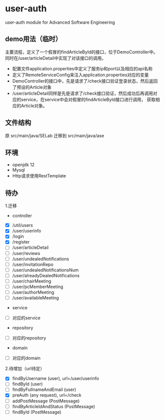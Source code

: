 # user-auth
user-auth module for Advanced Software Engineering

## demo用法（临时）
主要流程，定义了一个假冒的findArticleById的接口，位于DemoController中。同时在/user/articleDetail中实现了对该接口的调用。
- 配置文件application.properties中定义了服务ip和port以及相应的api名称
- 定义了RemoteServiceConfig来注入application.properties对应的变量
- DemoController的接口中，先是请求了/check接口验证登录状态，然后返回了预设的Article对象
- /user/articleDetail同样是先是请求了/check接口验证，然后成功后再调用对应的service，在service中会对假冒的findArticleById接口进行调用，
获取相应的Article对象。
 
## 文件结构
原 src/main/java/SELab 迁移到 src/main/java/ase

## 环境
- openjdk 12
- Mysql
- Http请求使用RestTemplate

## 待办
1.迁移
- controller
- [x] /util/users
- [x] /user/userinfo
- [x] /login
- [x] /register
- [ ] /user/articleDetail
- [ ] /user/reviews
- [ ] /user/undealedNotifications
- [ ] /user/invitationRepo
- [ ] /user/undealedNotificationsNum
- [ ] /user/alreadyDealedNotifications
- [ ] /user/chairMeeting
- [ ] /user/pcMemberMeeting
- [ ] /user/authorMeeting
- [ ] /user/availableMeeting
- service
- [ ] 对应的service
- repository
- [ ] 对应的repository
- domain 
- [ ] 对应的domain

2.待增加（url待定）
- [x] findByUsername (user), url=/user/userinfo
- [ ] findById (user)
- [ ] findByFullnameAndEmail (user)
- [x] preAuth (any request), url=/check
- [ ] addPostMessage (PostMessage)
- [ ] findByArticleIdAndStatus (PostMessage)
- [ ] findById (PostMessage)
